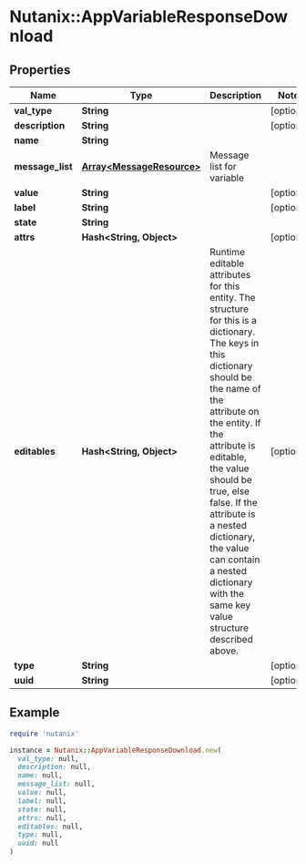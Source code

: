 # Nutanix::AppVariableResponseDownload

## Properties

| Name | Type | Description | Notes |
| ---- | ---- | ----------- | ----- |
| **val_type** | **String** |  | [optional] |
| **description** | **String** |  | [optional] |
| **name** | **String** |  |  |
| **message_list** | [**Array&lt;MessageResource&gt;**](MessageResource.md) | Message list for variable |  |
| **value** | **String** |  | [optional] |
| **label** | **String** |  | [optional] |
| **state** | **String** |  |  |
| **attrs** | **Hash&lt;String, Object&gt;** |  | [optional] |
| **editables** | **Hash&lt;String, Object&gt;** | Runtime editable attributes for this entity. The structure for this is a dictionary. The keys in this dictionary should be the name of the attribute on the entity. If the attribute is editable, the value should be true, else false. If the attribute is a nested dictionary, the value can contain a nested dictionary with the same key value structure described above.  | [optional] |
| **type** | **String** |  | [optional] |
| **uuid** | **String** |  | [optional] |

## Example

```ruby
require 'nutanix'

instance = Nutanix::AppVariableResponseDownload.new(
  val_type: null,
  description: null,
  name: null,
  message_list: null,
  value: null,
  label: null,
  state: null,
  attrs: null,
  editables: null,
  type: null,
  uuid: null
)
```

